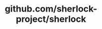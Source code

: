 ---
layout: post
title: github.com/sherlock-project/sherlock
categories: link
tags: [انگلیسی, برنامه‌نویسی]
---